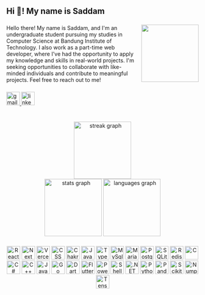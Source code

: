 <h2 align="left">Hi 👋! My name is Saddam</h2>

###



###

<img align="right" height="150" src="https://i.postimg.cc/ydVFwQs7/makima.gif"  />

###

<div align="left">
Hello there! My name is Saddam, and I'm an undergraduate student pursuing my studies in Computer Science at Bandung Institute of Technology. I also work as a part-time web developer, where I've had the opportunity to apply my knowledge and skills in real-world projects.  I'm seeking opportunities to collaborate with like-minded individuals and contribute to meaningful projects. Feel free to reach out to me!
</div>

###

<div align="left">

  <a href="mailto:saddamannais">
    <img src="https://img.shields.io/static/v1?message=Gmail&logo=gmail&label=&color=D14836&logoColor=white&labelColor=&style=for-the-badge" height="35" alt="gmail logo"  />
  <a/>
  <a href="https://linkedin.com/in/saddamannais/">
    <img src="https://img.shields.io/static/v1?message=LinkedIn&logo=linkedin&label=&color=0077B5&logoColor=white&labelColor=&style=for-the-badge" height="35" alt="linkedin logo"  />
  <a/>
</div>

<br clear="both">

###

<div align="center">
  <img src="https://streak-stats.demolab.com?user=SaddamAnnais&locale=en&mode=weekly&theme=radical&hide_border=true&border_radius=5" height="150" alt="streak graph"  />
</div>


<div align="center">
  <img src="https://github-readme-stats.vercel.app/api?username=SaddamAnnais&hide_title=true&hide_rank=true&show_icons=true&include_all_commits=true&count_private=true&disable_animations=false&theme=radical&locale=en&hide_border=true" height="150" alt="stats graph"  />
  <img src="https://github-readme-stats.vercel.app/api/top-langs?username=SaddamAnnais&locale=en&hide_title=true&layout=compact&card_width=320&langs_count=5&theme=radical&hide_border=true" height="150" alt="languages graph"  />

</div>

###

<div align="center">
  <img src="https://img.shields.io/badge/react-%2320232a.svg?style=for-the-badge&logo=react&logoColor=%2361DAFB" height="35" alt="React"  />
  <img src="https://img.shields.io/badge/Next-black?style=for-the-badge&logo=next.js&logoColor=white" height="35" alt="Next"  />
  <img src="https://img.shields.io/badge/vercel-%23000000.svg?style=for-the-badge&logo=vercel&logoColor=white" height="35" alt="Vercell"  />
  <img src="https://img.shields.io/badge/css3-%231572B6.svg?style=for-the-badge&logo=css3&logoColor=white" height="35" alt="CSS"  />
  <img src="https://img.shields.io/badge/chakra-%234ED1C5.svg?style=for-the-badge&logo=chakraui&logoColor=white" height="35" alt="Chakra"  />
  <img src="https://img.shields.io/badge/javascript-%23323330.svg?style=for-the-badge&logo=javascript&logoColor=%23F7DF1E" height="35" alt="JavaScript"  />
  <img src="https://img.shields.io/badge/typescript-%23007ACC.svg?style=for-the-badge&logo=typescript&logoColor=white" height="35" alt="TypeScript"  />  
  <img src="https://img.shields.io/badge/mysql-%2300000f.svg?style=for-the-badge&logo=mysql&logoColor=white" height="35" alt="MySql"  />
  <img src="https://img.shields.io/badge/MariaDB-003545?style=for-the-badge&logo=mariadb&logoColor=white" height="35" alt="MariaDb"  />
  <img src="https://img.shields.io/badge/postgres-%23316192.svg?style=for-the-badge&logo=postgresql&logoColor=white" height="35" alt="Postgress"  />
  <img src="https://img.shields.io/badge/sqlite-%2307405e.svg?style=for-the-badge&logo=sqlite&logoColor=white" height="35" alt="SQLite"  />
  <img src="https://img.shields.io/badge/redis-%23DD0031.svg?style=for-the-badge&logo=redis&logoColor=white" height="35" alt="Redis"  />
  <img src="https://img.shields.io/badge/c-%2300599C.svg?style=for-the-badge&logo=c&logoColor=white" height="35" alt="C"  />
  <img src="https://img.shields.io/badge/c%23-%23239120.svg?style=for-the-badge&logo=csharp&logoColor=white" height="35" alt="C#"  />
  <img src="https://img.shields.io/badge/c++-%2300599C.svg?style=for-the-badge&logo=c%2B%2B&logoColor=white" height="35" alt="C++"  />
  <img src="https://img.shields.io/badge/java-%23ED8B00.svg?style=for-the-badge&logo=openjdk&logoColor=white" height="35" alt="Java"  />
  <img src="https://img.shields.io/badge/go-%2300ADD8.svg?style=for-the-badge&logo=go&logoColor=white" height="35" alt="Go"  />
  <img src="https://img.shields.io/badge/dart-%230175C2.svg?style=for-the-badge&logo=dart&logoColor=white" height="35" alt="Dart"  />
  <img src="https://img.shields.io/badge/Flutter-%2302569B.svg?style=for-the-badge&logo=Flutter&logoColor=white" height="35" alt="Flutter"  />
  <img src="https://img.shields.io/badge/PowerShell-%235391FE.svg?style=for-the-badge&logo=powershell&logoColor=white" height="35" alt="Powershell"  />
  <img src="https://img.shields.io/badge/shell_script-%23121011.svg?style=for-the-badge&logo=gnu-bash&logoColor=white" height="35" alt="Shell"  />
  <img src="https://img.shields.io/badge/.NET-5C2D91?style=for-the-badge&logo=.net&logoColor=white" height="35" alt=".NET"  />
  <img src="https://img.shields.io/badge/python-3670A0?style=for-the-badge&logo=python&logoColor=ffdd54" height="35" alt="Python"  />
  <img src="https://img.shields.io/badge/pandas-%23150458.svg?style=for-the-badge&logo=pandas&logoColor=white" height="35" alt="Pandas"  />
  <img src="https://img.shields.io/badge/scikit--learn-%23F7931E.svg?style=for-the-badge&logo=scikit-learn&logoColor=white" height="35" alt="Scikit-learn"  />
  <img src="https://img.shields.io/badge/numpy-%23013243.svg?style=for-the-badge&logo=numpy&logoColor=white" height="35" alt="Numpy"  />
  <img src="https://img.shields.io/badge/TensorFlow-%23FF6F00.svg?style=for-the-badge&logo=TensorFlow&logoColor=white" height="35" alt="Tensorflow"  />
<div/>

###